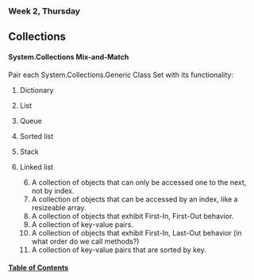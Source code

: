 ### Week 2, Thursday
## Collections

#### System.Collections Mix-and-Match  
Pair each System.Collections.Generic Class Set with its functionality:
1. Dictionary
2. List
3. Queue
4. Sorted list
5. Stack
6. Linked list

    6. A collection of objects that can only be accessed one to the next, not by index.
    2. A collection of objects that can be accessed by an index, like a resizeable array.
    3. A collection of objects that exhibit First-In, First-Out behavior.
    1. A collection of key-value pairs.
    5. A collection of objects that exhibit First-In, Last-Out behavior (in what order do we call methods?)
    4. A collection of key-value pairs that are sorted by key.
     

#### [Table of Contents](https://hcoggers.github.io/Reading-Notes-Repository/)
